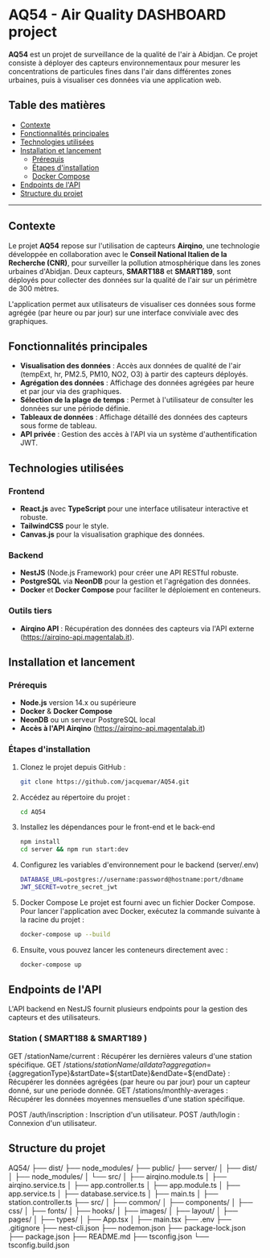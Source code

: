 # AQ54 - Air Quality DASHBOARD project

**AQ54** est un projet de surveillance de la qualité de l'air à Abidjan. Ce projet consiste à déployer des capteurs environnementaux pour mesurer les concentrations de particules fines dans l'air dans différentes zones urbaines, puis à visualiser ces données via une application web.

## Table des matières
- [Contexte](#contexte)
- [Fonctionnalités principales](#fonctionnalités-principales)
- [Technologies utilisées](#technologies-utilisées)
- [Installation et lancement](#installation-et-lancement)
  - [Prérequis](#prérequis)
  - [Étapes d'installation](#étapes-dinstallation)
  - [Docker Compose](#docker-compose)
- [Endpoints de l'API](#endpoints-de-lapi)
- [Structure du projet](#structure-du-projet)

---

## Contexte

Le projet **AQ54** repose sur l'utilisation de capteurs **Airqino**, une technologie développée en collaboration avec le **Conseil National Italien de la Recherche (CNR)**, pour surveiller la pollution atmosphérique dans les zones urbaines d'Abidjan. Deux capteurs, **SMART188** et **SMART189**, sont déployés pour collecter des données sur la qualité de l'air sur un périmètre de 300 mètres.

L'application permet aux utilisateurs de visualiser ces données sous forme agrégée (par heure ou par jour) sur une interface conviviale avec des graphiques.

## Fonctionnalités principales

- **Visualisation des données** : Accès aux données de qualité de l'air (tempExt, hr, PM2.5, PM10, NO2, O3) à partir des capteurs déployés.
- **Agrégation des données** : Affichage des données agrégées par heure et par jour via des graphiques.
- **Sélection de la plage de temps** : Permet à l'utilisateur de consulter les données sur une période définie.
- **Tableaux de données** : Affichage détaillé des données des capteurs sous forme de tableau.
- **API privée** : Gestion des accès à l'API via un système d'authentification JWT.

## Technologies utilisées

### Frontend
- **React.js** avec **TypeScript** pour une interface utilisateur interactive et robuste.
- **TailwindCSS** pour le style.
- **Canvas.js** pour la visualisation graphique des données.

### Backend
- **NestJS** (Node.js Framework) pour créer une API RESTful robuste.
- **PostgreSQL** via **NeonDB** pour la gestion et l'agrégation des données.
- **Docker** et **Docker Compose** pour faciliter le déploiement en conteneurs.

### Outils tiers
- **Airqino API** : Récupération des données des capteurs via l'API externe (https://airqino-api.magentalab.it).

## Installation et lancement

### Prérequis

- **Node.js** version 14.x ou supérieure
- **Docker** & **Docker Compose**
- **NeonDB** ou un serveur PostgreSQL local
- **Accès à l'API Airqino** (https://airqino-api.magentalab.it)

### Étapes d'installation

1. Clonez le projet depuis GitHub :
   ```bash
   git clone https://github.com/jacquemar/AQ54.git
   ````

2. Accédez au répertoire du projet :
    ```bash
   cd AQ54
   ````

3. Installez les dépendances pour le front-end et le back-end
    ```bash
   npm install
   cd server && npm run start:dev
   ````
4. Configurez les variables d'environnement pour le backend (server/.env)
    ```bash
   DATABASE_URL=postgres://username:password@hostname:port/dbname
   JWT_SECRET=votre_secret_jwt
   ````
5. Docker Compose
   Le projet est fourni avec un fichier Docker Compose. Pour lancer l'application avec Docker, exécutez la commande suivante à la racine du projet :
    ```bash
   docker-compose up --build
   ````
6. Ensuite, vous pouvez lancer les conteneurs directement avec :
    ```bash
   docker-compose up 
   ````
## Endpoints de l'API
L'API backend en NestJS fournit plusieurs endpoints pour la gestion des capteurs et des utilisateurs.

### Station ( SMART188 & SMART189 )
GET /stationName/current : Récupérer les dernières valeurs d'une station spécifique.
GET /stations/${stationName}/alldata?aggregation=${aggregationType}&startDate=${startDate}&endDate=${endDate} : Récupérer les données agrégées (par heure ou par jour) pour un capteur donné, sur une periode donnée.
GET /stations/monthly-averages : Récupérer les données moyennes mensuelles d'une station spécifique.

POST /auth/inscription : Inscription d'un utilisateur.
POST /auth/login : Connexion d'un utilisateur.

## Structure du projet 
AQ54/ ├── dist/ ├── node_modules/ ├── public/ ├── server/ │ ├── dist/ │ ├── node_modules/ │ └── src/ │ ├── airqino.module.ts │ ├── airqino.service.ts │ ├── app.controller.ts │ ├── app.module.ts │ ├── app.service.ts │ ├── database.service.ts │ ├── main.ts │ ├── station.controller.ts ├── src/ │ ├── common/ │ ├── components/ │ ├── css/ │ ├── fonts/ │ ├── hooks/ │ ├── images/ │ ├── layout/ │ ├── pages/ │ ├── types/ │ ├── App.tsx │ ├── main.tsx ├── .env ├── .gitignore ├── nest-cli.json ├── nodemon.json ├── package-lock.json ├── package.json ├── README.md ├── tsconfig.json └── tsconfig.build.json